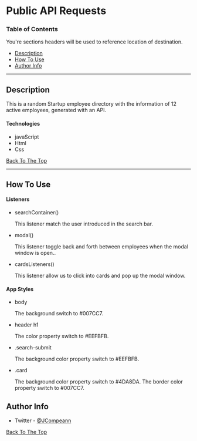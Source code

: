 # Public API Requests

### Table of Contents
You're sections headers will be used to reference location of destination.

- [Description](#description)
- [How To Use](#how-to-use)
- [Author Info](#author-info)

---

## Description

This is a random Startup employee directory with the information of 12 active employees, generated with an API.

#### Technologies

- javaScript
- Html
- Css

[Back To The Top](#public-api-requests)

---

## How To Use

#### Listeners
- searchContainer()

    This listener match the user introduced in the search bar.

- modal() 

    This listener toggle back and forth between employees when the modal window is open..

- cardsListeners()

    This listener allow us to click into cards and pop up the modal window.


#### App Styles

- body

    The background switch to #007CC7.

- header h1

    The color property switch to #EEFBFB.

- .search-submit

    The background color property switch to #EEFBFB.

- .card

    The background color property switch to #4DA8DA.
    The border color property switch to #007CC7.


## Author Info

- Twitter - [@JCompeann](https://twitter.com/JCompeann)

[Back To The Top](#public-api-requests)

